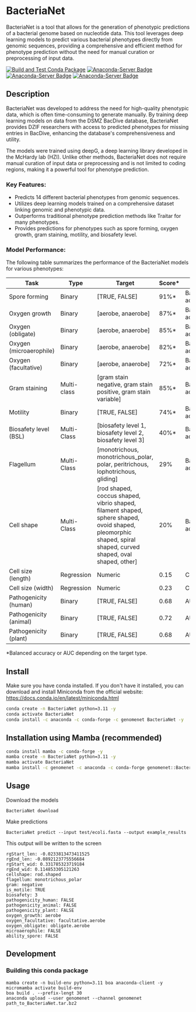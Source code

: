 # BacteriaNet

BacteriaNet is a tool that allows for the generation of phenotypic predictions of a bacterial genome based on nucleotide data. This tool leverages deep learning models to predict various bacterial phenotypes directly from genomic sequences, providing a comprehensive and efficient method for phenotype prediction without the need for manual curation or preprocessing of input data.


[![Build and Test Conda Package](https://github.com/GenomeNet/BacteriaNet/actions/workflows/python-package-conda.yml/badge.svg)](https://github.com/GenomeNet/BacteriaNet/actions/workflows/python-package-conda.yml) [![Anaconda-Server Badge](https://anaconda.org/genomenet/BacteriaNet/badges/version.svg)](https://anaconda.org/genomenet/BacteriaNet) [![Anaconda-Server Badge](https://anaconda.org/genomenet/BacteriaNet/badges/latest_release_relative_date.svg)](https://anaconda.org/genomenet/BacteriaNet) [![Anaconda-Server Badge](https://anaconda.org/genomenet/BacteriaNet/badges/downloads.svg)](https://anaconda.org/genomenet/BacteriaNet)

## Description

BacteriaNet was developed to address the need for high-quality phenotypic data, which is often time-consuming to generate manually. By training deep learning models on data from the DSMZ BacDive database, BacteriaNet provides DZIF researchers with access to predicted phenotypes for missing entries in BacDive, enhancing the database's comprehensiveness and utility.

The models were trained using deepG, a deep learning library developed in the McHardy lab (HZI). Unlike other methods, BacteriaNet does not require manual curation of input data or preprocessing and is not limited to coding regions, making it a powerful tool for phenotype prediction.

### Key Features:
- Predicts 14 different bacterial phenotypes from genomic sequences.
- Utilizes deep learning models trained on a comprehensive dataset linking genomic and phenotypic data.
- Outperforms traditional phenotype prediction methods like Traitar for many phenotypes.
- Provides predictions for phenotypes such as spore forming, oxygen growth, gram staining, motility, and biosafety level.

### Model Performance:
The following table summarizes the performance of the BacteriaNet models for various phenotypes:

| Task                  | Type       | Target                                                                 | Score* | Metric              |
|-----------------------|------------|------------------------------------------------------------------------|--------|---------------------|
| Spore forming         | Binary     | [TRUE, FALSE]                                                          | 91%*   | Balanced accuracy   |
| Oxygen growth         | Binary     | [aerobe, anaerobe]                                                     | 87%*   | Balanced accuracy   |
| Oxygen (obligate)     | Binary     | [aerobe, anaerobe]                                                     | 85%*   | Balanced accuracy   |
| Oxygen (microaerophile)| Binary    | [aerobe, anaerobe]                                                     | 82%*   | Balanced accuracy   |
| Oxygen (facultative)  | Binary     | [aerobe, anaerobe]                                                     | 72%*   | Balanced accuracy   |
| Gram staining         | Multi-class| [gram stain negative, gram stain positive, gram stain variable]        | 85%*   | Balanced accuracy   |
| Motility              | Binary     | [TRUE, FALSE]                                                          | 74%*   | Balanced accuracy   |
| Biosafety level (BSL) | Multi-Class| [biosafety level 1, biosafety level 2, biosafety level 3]              | 40%*   | Balanced accuracy   |
| Flagellum             | Multi-Class| [monotrichous, monotrichous_polar, polar, peritrichous, lophotrichous, gliding] | 29%    | Balanced accuracy   |
| Cell shape            | Multi-Class| [rod shaped, coccus shaped, vibrio shaped, filament shaped, sphere shaped, ovoid shaped, pleomorphic shaped, spiral shaped, curved shaped, oval shaped, other] | 20% | Balanced accuracy   |
| Cell size (length)    | Regression | Numeric                                                                | 0.15   | Correlation         |
| Cell size (width)     | Regression | Numeric                                                                | 0.23   | Correlation         |
| Pathogenicity (human) | Binary     | [TRUE, FALSE]                                                          | 0.68   | AUC                 |
| Pathogenicity (animal)| Binary     | [TRUE, FALSE]                                                          | 0.72   | AUC                 |
| Pathogenicity (plant) | Binary     | [TRUE, FALSE]                                                          | 0.68   | AUC                 |

*Balanced accuracy or AUC depending on the target type.


## Install

Make sure you have conda installed. If you don't have it installed, you can download and install Miniconda from the official website: https://docs.conda.io/en/latest/miniconda.html

```bash
conda create -n BacteriaNet python=3.11 -y
conda activate BacteriaNet
conda install -c anaconda -c conda-forge -c genomenet BacteriaNet -y
```

## Installation using Mamba (recommended)

```bash
conda install mamba -c conda-forge -y
mamba create -n BacteriaNet python=3.11 -y
mamba activate BacteriaNet
mamba install -c genomenet -c anaconda -c conda-forge genomenet::BacteriaNet -y
```

## Usage

Download the models

```
BacteriaNet download
```

Make predictions


```
BacteriaNet predict --input test/ecoli.fasta --output example_results
```

This output will be written to the screen

```
rgStart_len: -0.0233813473411525
rgEnd_len: -0.0892123775556684
rgStart_wid: 0.331785323719184
rgEnd_wid: 0.114853305121263
cellshape: rod.shaped
flagellum: monotrichous_polar
gram: negative
is_motile: TRUE
biosafety: 3
pathogenicity_human: FALSE
pathogenicity_animal: FALSE
pathogenicity_plant: FALSE
oxygen_growth: aerobe
oxygen_facultative: facultative.aerobe
oxygen_obligate: obligate.aerobe
microaerophile: FALSE
ability_spore: FALSE
```

## Development

### Building this conda package

```
mamba create -n build-env python=3.11 boa anaconda-client -y
micromamba activate build-env
boa build . --prefix-lengt 30
anaconda upload --user genomenet --channel genomenet path_to_BacteriaNet.tar.bz2
```
